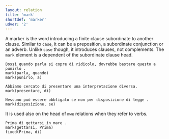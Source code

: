 ```yaml
---
layout: relation
title: 'mark'
shortdef: 'marker'
udver: '2'
---
```


A marker is the word introducing a finite clause subordinate to another clause. Similar to <code>case</code>, it can be a preposition, a subordinate conjunction or an adverb. Unlike <code>case</code> though, it introduces clauses, not complements. The <code>mark</code> element is a dependent of the subordinate clause head.

~~~ sdparse
Bossi quando parla si copre di ridicolo, dovrebbe bastare questo a punirlo . 
mark(parla, quando)
mark(punirlo, a)
~~~
~~~ sdparse
Abbiamo cercato di presentare una interpretazione diversa. 
mark(presentare, di)
~~~
~~~ sdparse
Nessuno può essere obbligato se non per disposizione di legge .
mark(disposizione, se)
~~~

It is used also on the head of <code>mwe</code> relations when they refer to verbs.

~~~ sdparse
Prima di gettarsi in mare . 
mark(gettarsi, Prima)
fixed(Prima, di)
~~~
<!-- Interlanguage links updated Ne 5. května 2024, 18:21:18 CEST -->
